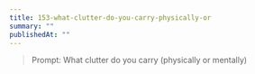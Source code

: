 ```yaml
---
title: 153-what-clutter-do-you-carry-physically-or
summary: ""
publishedAt: ""
---
```


> Prompt: What clutter do you carry (physically or mentally)

